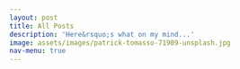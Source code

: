 ```yaml
---
layout: post
title: All Posts
description: 'Here&rsquo;s what on my mind...'
image: assets/images/patrick-tomasso-71909-unsplash.jpg
nav-menu: true
---
```



